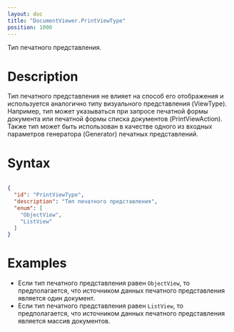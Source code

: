 ```yaml
---
layout: doc
title: "DocumentViewer.PrintViewType"
position: 1000
---
```


Тип печатного представления.

# Description

Тип печатного представления не влияет на способ его отображения и используется аналогично типу визуального представления (ViewType). Например, тип может указываться при запросе печатной формы документа или печатной формы списка документов (PrintViewAction). Также тип может быть использован в качестве одного из входных параметров генератора (Generator) печатных представлений.

# Syntax

```json

{
  "id": "PrintViewType",
  "description": "Тип печатного представления",
  "enum": [
    "ObjectView",
    "ListView"
  ]
}
```

# Examples

* Если тип печатного представления равен `ObjectView`, то предполагается, что источником данных печатного представления является один документ.
* Если тип печатного представления равен `ListView`, то предполагается, что источником данных печатного представления является массив документов.